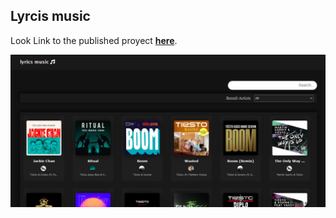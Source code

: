 ## Lyrcis music

Look Link to the published proyect
[**here**](https://jonathanarenas.github.io/project-consumer-music-api/).

![**LyricsMusic**](./assets/views/lyrics-music.png)

